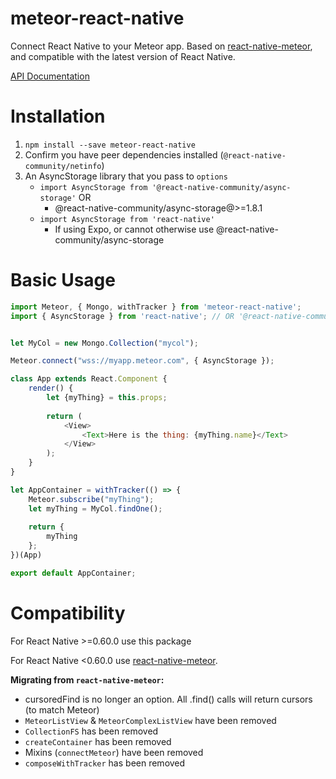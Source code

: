 # meteor-react-native
Connect React Native to your Meteor app. Based on [react-native-meteor](https://github.com/inProgress-team/react-native-meteor), and compatible with the latest version of React Native.

[API Documentation](/docs/api.md)

# Installation
1. `npm install --save meteor-react-native`
2. Confirm you have peer dependencies installed (`@react-native-community/netinfo`)
3. An AsyncStorage library that you pass to `options`
    - `import AsyncStorage from '@react-native-community/async-storage'` OR
        - @react-native-community/async-storage@>=1.8.1
    - `import AsyncStorage from 'react-native'`
        - If using Expo, or cannot otherwise use @react-native-community/async-storage

# Basic Usage

```javascript
import Meteor, { Mongo, withTracker } from 'meteor-react-native';
import { AsyncStorage } from 'react-native'; // OR '@react-native-community/async-storage'


let MyCol = new Mongo.Collection("mycol");

Meteor.connect("wss://myapp.meteor.com", { AsyncStorage });

class App extends React.Component {
    render() {
        let {myThing} = this.props;
        
        return (
            <View>
                <Text>Here is the thing: {myThing.name}</Text>
            </View>
        );
    } 
}

let AppContainer = withTracker(() => {
    Meteor.subscribe("myThing");
    let myThing = MyCol.findOne();
    
    return {
        myThing
    };
})(App)

export default AppContainer;
```

# Compatibility
For React Native >=0.60.0 use this package

For React Native <0.60.0 use [react-native-meteor](https://github.com/inProgress-team/react-native-meteor).

**Migrating from `react-native-meteor`:**
- cursoredFind is no longer an option. All .find() calls will return cursors (to match Meteor)
- `MeteorListView` & `MeteorComplexListView` have been removed
- `CollectionFS` has been removed
- `createContainer` has been removed
- Mixins (`connectMeteor`) have been removed
- `composeWithTracker` has been removed
